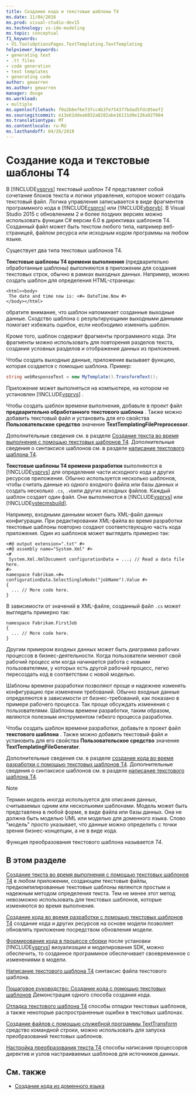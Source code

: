 ```yaml
---
title: Создание кода и текстовые шаблоны T4
ms.date: 11/04/2016
ms.prod: visual-studio-dev15
ms.technology: vs-ide-modeling
ms.topic: conceptual
f1_keywords:
- VS.ToolsOptionsPages.TextTemplating.TextTemplating
helpviewer_keywords:
- generating text
- .tt files
- code generation
- text templates
- generating code
author: gewarren
ms.author: gewarren
manager: douge
ms.workload:
- multiple
ms.openlocfilehash: f0a2b6ef6e73fcc4b3fe754377bdad5fdc05eef2
ms.sourcegitcommit: e13e61ddea6032a8282abe16131d9e136a927984
ms.translationtype: MT
ms.contentlocale: ru-RU
ms.lasthandoff: 04/26/2018
---
```

# <a name="code-generation-and-t4-text-templates"></a>Создание кода и текстовые шаблоны T4
В [!INCLUDE[vsprvs](../code-quality/includes/vsprvs_md.md)] *текстовый шаблон T4* представляет собой сочетание блоков текста и логики управления, которое может создать текстовый файл. Логика управления записывается в виде фрагментов программного кода в [!INCLUDE[csprcs](../data-tools/includes/csprcs_md.md)] или [!INCLUDE[vbprvb](../code-quality/includes/vbprvb_md.md)]. В Visual Studio 2015 с обновлением 2 и более поздних версиях можно использовать функции C# версии 6.0 в директивах шаблонов T4. Созданный файл может быть текстом любого типа, например веб-страницей, файлом ресурса или исходным кодом программы на любом языке.

 Существует два типа текстовых шаблонов T4.

 **Текстовые шаблоны T4 времени выполнения** (предварительно обработанные шаблоны) выполняются в приложении для создания текстовых строк, обычно в рамках выходных данных.
Например, можно создать шаблон для определения HTML-страницы:

```
<html><body>
 The date and time now is: <#= DateTime.Now #>
</body></html>
```

 обратите внимание, что шаблон напоминает созданные выходные данные. Сходство шаблона с результирующими выходными данными помогает избежать ошибок, если необходимо изменить шаблон.

 Кроме того, шаблон содержит фрагменты программного кода. Эти фрагменты можно использовать для повторения разделов текста, создания условных разделов и отображения данных из приложения.

 Чтобы создать выходные данные, приложение вызывает функцию, которая создается с помощью шаблона. Пример:

```csharp
string webResponseText = new MyTemplate().TransformText();

```

 Приложение может выполняться на компьютере, на котором не установлен [!INCLUDE[vsprvs](../code-quality/includes/vsprvs_md.md)] .

 Чтобы создать шаблон времени выполнения, добавьте в проект файл **предварительно обработанного текстового шаблона** . Также можно добавить текстовый файл и установить для его свойства **Пользовательское средство** значение **TextTemplatingFilePreprocessor**.

 Дополнительные сведения см. в разделе [Создание текста во время выполнения с помощью текстовых шаблонов T4](../modeling/run-time-text-generation-with-t4-text-templates.md). Дополнительные сведения о синтаксисе шаблонов см. в разделе [написание текстового шаблона T4](../modeling/writing-a-t4-text-template.md).

 **Текстовые шаблоны T4 времени разработки** выполняются в [!INCLUDE[vsprvs](../code-quality/includes/vsprvs_md.md)] для определения части исходного кода и других ресурсов приложения.
Обычно используется несколько шаблонов, чтобы считать данные из одного входного файла или базы данных и создать несколько `.cs`, `.vb`или других исходных файлов. Каждый шаблон создает один файл. Они выполняются в [!INCLUDE[vsprvs](../code-quality/includes/vsprvs_md.md)] или [!INCLUDE[vstecmsbuild](../extensibility/internals/includes/vstecmsbuild_md.md)].

 Например, входными данными может быть XML-файл данных конфигурации. При редактировании XML-файла во время разработки текстовые шаблоны повторно создают соответствующую часть кода приложения. Один из шаблонов может выглядеть примерно так:

```
<#@ output extension=".txt" #>
<#@ assembly name="System.Xml" #>
<#
 System.Xml.XmlDocument configurationData = ...; // Read a data file here.
#>
namespace Fabrikam.<#= configurationData.SelectSingleNode("jobName").Value #>
{
  ... // More code here.
}

```

 В зависимости от значений в XML-файле, созданный файл `.cs` может выглядеть примерно так:

```
namespace Fabrikam.FirstJob
{
  ... // More code here.
}
```

 Другим примером входных данных может быть диаграмма рабочих процессов в бизнес-деятельности. Когда пользователи меняют свой рабочий процесс или когда начинается работа с новыми пользователями, у которых есть другой рабочий процесс, легко пересоздать код в соответствии с новой моделью.

 Шаблоны времени разработки позволяют проще и надежнее изменять конфигурацию при изменении требований. Обычно входные данные определяются в зависимости от бизнес-требований, как показано в примере рабочего процесса. Так проще обсуждать изменения с пользователями. Шаблоны времени разработки, таким образом, являются полезным инструментом гибкого процесса разработки.

 Чтобы создать шаблон времени разработки, добавьте в проект файл **текстового шаблона** . Также можно добавить текстовый файл и установить для его свойства **Пользовательское средство** значение **TextTemplatingFileGenerator**.

 Дополнительные сведения см. в разделе [создание кода во время разработки с помощью текстовых шаблонов T4](../modeling/design-time-code-generation-by-using-t4-text-templates.md). Дополнительные сведения о синтаксисе шаблонов см. в разделе [написание текстового шаблона T4](../modeling/writing-a-t4-text-template.md).

> [!NOTE]
>  Термин *модель* иногда используется для описания данных, считываемых одним или несколькими шаблонами. Модель может быть представлена в любой форме, в виде файла или базы данных. Она не должна быть моделью UML или моделью для доменного языка. Слово "модель" просто указывает, что данные можно определить с точки зрения бизнес-концепции, а не в виде кода.

 Функция преобразования текстового шаблона называется *T4*.

## <a name="in-this-section"></a>В этом разделе
 [Создание текста во время выполнения с помощью текстовых шаблонов T4](../modeling/run-time-text-generation-with-t4-text-templates.md) в любом приложении, создающем текстовые файлы, предкомпилированные текстовые шаблоны являются простым и надежным методом определения текста. Тем не менее этот метод невозможно использовать для текстовых шаблонов, которые изменяются во время выполнения.

 [Создание кода во время разработки с помощью текстовых шаблонов T4](../modeling/design-time-code-generation-by-using-t4-text-templates.md) создание кода и других ресурсов на основе модели позволяет обновлять приложение посредством обновления модели.

 [Формирование кода в процессе сборки](../modeling/code-generation-in-a-build-process.md) после установки [!INCLUDE[vsprvs](../code-quality/includes/vsprvs_md.md)] визуализации и моделирования SDK, можно обеспечить, то созданное программное обеспечивает своевременное с изменениями в модели.

 [Написание текстового шаблона T4](../modeling/writing-a-t4-text-template.md) синтаксис файла текстового шаблона.

 [Пошаговое руководство: Создание кода с помощью текстовых шаблонов](../modeling/walkthrough-generating-code-by-using-text-templates.md) Демонстрация одного способа создания кода.

 [Отладка текстового шаблона T4](../modeling/debugging-a-t4-text-template.md) способы отладки текстовых шаблонов, а также некоторые распространенные ошибки в текстовых шаблонах.

 [Создание файлов с помощью служебной программы TextTransform](../modeling/generating-files-with-the-texttransform-utility.md) средство командной строки, можно использовать для запуска преобразований текстовых шаблонов.

 [Настройка преобразования текста T4](../modeling/customizing-t4-text-transformation.md) способы написания процессоров директив и узлов настраиваемых шаблонов для источников данных.

## <a name="see-also"></a>См. также

- [Создание кода из доменного языка](../modeling/generating-code-from-a-domain-specific-language.md)